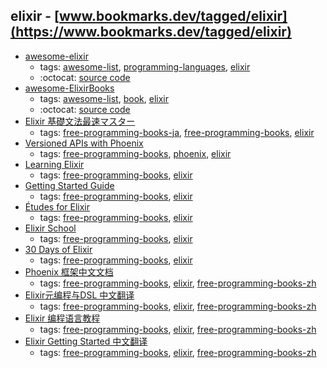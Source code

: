 elixir - [www.bookmarks.dev/tagged/elixir](https://www.bookmarks.dev/tagged/elixir)
---
* [awesome-elixir](https://github.com/h4cc/awesome-elixir#readme)
    * tags: [awesome-list](../tagged/awesome-list.md), [programming-languages](../tagged/programming-languages.md), [elixir](../tagged/elixir.md)
    * :octocat: [source code](https://github.com/h4cc/awesome-elixir#readme)
* [awesome-ElixirBooks](https://github.com/sger/ElixirBooks#readme)
    * tags: [awesome-list](../tagged/awesome-list.md), [book](../tagged/book.md), [elixir](../tagged/elixir.md)
    * :octocat: [source code](https://github.com/sger/ElixirBooks#readme)
* [Elixir 基礎文法最速マスター](http://qiita.com/niku/items/729ece76d78057b58271)
    * tags: [free-programming-books-ja](../tagged/free-programming-books-ja.md), [free-programming-books](../tagged/free-programming-books.md), [elixir](../tagged/elixir.md)
* [Versioned APIs with Phoenix](http://elviovicosa.com/books/versioned-apis-with-phoenix)
    * tags: [free-programming-books](../tagged/free-programming-books.md), [phoenix](../tagged/phoenix.md), [elixir](../tagged/elixir.md)
* [Learning Elixir](http://learningelixir.joekain.com)
    * tags: [free-programming-books](../tagged/free-programming-books.md), [elixir](../tagged/elixir.md)
* [Getting Started Guide](http://elixir-lang.org/getting-started/introduction.html)
    * tags: [free-programming-books](../tagged/free-programming-books.md), [elixir](../tagged/elixir.md)
* [Études for Elixir](http://chimera.labs.oreilly.com/books/1234000001642/index.html)
    * tags: [free-programming-books](../tagged/free-programming-books.md), [elixir](../tagged/elixir.md)
* [Elixir School](https://elixirschool.com)
    * tags: [free-programming-books](../tagged/free-programming-books.md), [elixir](../tagged/elixir.md)
* [30 Days of Elixir](https://github.com/seven1m/30-days-of-elixir)
    * tags: [free-programming-books](../tagged/free-programming-books.md), [elixir](../tagged/elixir.md)
* [Phoenix 框架中文文档](https://mydearxym.gitbooks.io/phoenix-doc-in-chinese/content/)
    * tags: [free-programming-books](../tagged/free-programming-books.md), [elixir](../tagged/elixir.md), [free-programming-books-zh](../tagged/free-programming-books-zh.md)
* [Elixir元编程与DSL 中文翻译](https://github.com/Ljzn/MetaProgrammingInElixirChinese)
    * tags: [free-programming-books](../tagged/free-programming-books.md), [elixir](../tagged/elixir.md), [free-programming-books-zh](../tagged/free-programming-books-zh.md)
* [Elixir 编程语言教程](https://elixirschool.com/cn/)
    * tags: [free-programming-books](../tagged/free-programming-books.md), [elixir](../tagged/elixir.md), [free-programming-books-zh](../tagged/free-programming-books-zh.md)
* [Elixir Getting Started 中文翻译](https://github.com/Ljzn/ElixrGettingStartedChinese)
    * tags: [free-programming-books](../tagged/free-programming-books.md), [elixir](../tagged/elixir.md), [free-programming-books-zh](../tagged/free-programming-books-zh.md)
